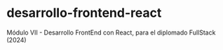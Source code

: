 # desarrollo-frontend-react
Módulo VII - Desarrollo FrontEnd con React, para el diplomado FullStack (2024)
